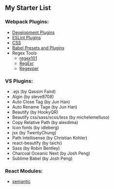 ## My Starter List

### Webpack Plugins: ###

- [Development Plugins](https://survivejs.com/webpack/developing/automatic-browser-refresh/#development-plugins)
- [ESLint Plugins](https://survivejs.com/webpack/developing/linting/#extension-tipsk)
- [CSS](https://survivejs.com/webpack/styling/eliminating-unused-css/#enabling-purifycss)
- [Babel Presets and Plugins](https://survivejs.com/webpack/loading/javascript/#babel-presets-and-plugins)
- Regex Tools
    - [regex101](https://regex101.com/)
    - [RegExr](http://regexr.com/)
    - [Regexper](https://regexper.com/)


### VS Plugins: ###
- .ejs (by Qassim Faird)
- Algin (by steve8708)
- Auto Close Tag (by Jun Han)
- Auto Rename Tage (by Jun Han)
- Beautify (by HookyQR)
- Beautify css/sass/scss/less (by michelemelluso)
- Copy Relative Path (by alexdima)
- Icon fonts (by idleberg)
- jsx (by TwentyChung)
- Path Intellisense (by Christian Kohler)
- react-beautify (by taichi)
- Sass (by Robin Bentley)
- Charcoal Oceanic Next (by Josh Peng)
- Sublime Babel (by Josh Peng)


### React Modules: ###

- [semantic](https://react.semantic-ui.com/introduction)
